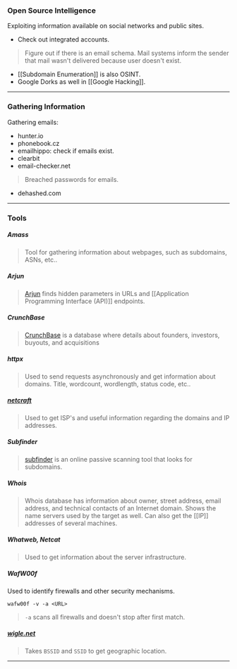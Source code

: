 ### Open Source Intelligence

Exploiting information available on social networks and public sites.
- Check out integrated accounts.

>Figure out if there is an email schema. Mail systems inform the sender that mail wasn't delivered because user doesn't exist.

- [[Subdomain Enumeration]] is also OSINT.
- Google Dorks as well in [[Google Hacking]].
---

### Gathering Information

Gathering emails: 
* hunter.io
* phonebook.cz
* emailhippo: check if emails exist.
* clearbit
* email-checker.net

>Breached passwords for emails.
* dehashed.com

---

### Tools

##### Amass
> Tool for gathering information about webpages, such as subdomains, ASNs, etc..

##### Arjun
> [Arjun](https://github.com/s0md3v/Arjun) finds hidden parameters in URLs and [[Application Programming Interface (API)]] endpoints.

##### CrunchBase
> [CrunchBase](http://www.crunchbase.com) is a database where details about founders, investors, buyouts, and acquisitions

##### httpx

> Used to send requests asynchronously and get information about domains.
> Title, wordcount, wordlength, status code, etc.. 

##### [netcraft](http://netcraft.com)
> Used to get ISP's and useful information regarding the domains and IP addresses.

##### Subfinder
> [subfinder](https://github.com/projectdiscovery/subfinder) is an online passive scanning tool that looks for subdomains.

##### Whois
> Whois database has information about owner, street address, email address, and technical contacts of an Internet domain.
> Shows the name servers used by the target as well.
> Can also get the [[IP]] addresses of several machines. 

##### Whatweb, Netcat
> Used to get information about the server infrastructure.

##### WafW00f
Used to identify firewalls and other security mechanisms.
```
wafw00f -v -a <URL>
```
> `-a` scans all firewalls and doesn't stop after first match.

##### [wigle.net](https://wigle.net)
> Takes `BSSID` and `SSID` to get geographic location.

---
